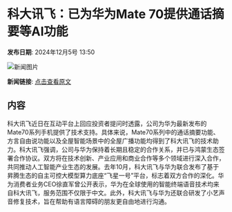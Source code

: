 # 科大讯飞：已为华为Mate 70提供通话摘要等AI功能

**发布日期**: 2024年12月5号 13:50

![新闻图片](https://pic.chinaz.com/picmap/thumb/202306281757148263_0.jpg)

**新闻链接**: [点击查看原文](https://www.aibase.com/zh/news/13723)

## 内容

科大讯飞近日在互动平台上回应投资者提问时透露，公司为华为最新发布的Mate70系列手机提供了技术支持。具体来说，Mate70系列中的通话摘要功能、方言自由说功能以及全屋智能场景中的全屋广播功能均得到了科大讯飞的技术助力。科大讯飞强调，公司与华为保持着长期且稳定的合作关系，并已与鸿蒙生态签署合作协议。双方将在技术创新、产业应用和商业合作等多个领域进行深入合作，共同推动人工智能产业生态的发展。去年10月，科大讯飞与华为联合发布了基于昇腾生态的自主可控大模型算力底座“飞星一号”平台，标志着双方合作的深化。华为消费者业务CEO徐直军曾公开表示，华为在全球使用的智能终端语音技术均来自科大讯飞，服务范围不仅限于中文。此外，科大讯飞与华为还联合研发了小艺声音修复技术，旨在帮助有语言障碍的朋友更自由地进行沟通。
